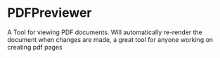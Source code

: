 # PDFPreviewer
A Tool for viewing PDF documents. Will automatically re-render the document when changes are made, a great tool for anyone working on creating pdf pages
